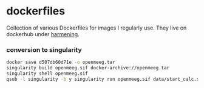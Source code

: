 # dockerfiles

Collection of various Dockerfiles for images I regularly use.
They live on dockerhub under [harmening](https://hub.docker.com/u/harmening/).


### conversion to singularity
```bash
docker save d507db60d71e -o openmeeg.tar 
singularity build openmeeg.sif docker-archive://openmeeg.tar 
singularity shell openmeeg.sif
qsub -l singularity -b y singularity run openmeeg.sif data/start_calc.sh  
```


